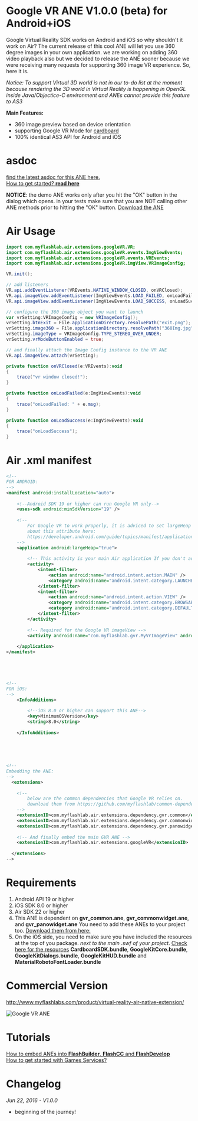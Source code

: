 # Google VR ANE V1.0.0 (beta) for Android+iOS
Google Virtual Reality SDK works on Android and iOS so why shouldn't it work on Air? The current release of this cool ANE will let you use 360 degree images in your own application. we are working on adding 360 video playback also but we decided to release the ANE sooner because we were receiving many requests for supporting 360 image VR experience. So, here it is.

*Notice: To support Virtual 3D world is not in our to-do list at the moment because rendering the 3D world in Virtual Reality is happening in OpenGL inside Java/Objectice-C environment and ANEs cannot provide this feature to AS3* 

**Main Features:**
* 360 image preview based on device orientation
* supporting Google VR Mode for [cardboard](https://vr.google.com/cardboard/index.html)
* 100% identical AS3 API for Android and iOS

# asdoc
[find the latest asdoc for this ANE here.](http://myflashlab.github.io/asdoc/index.html?com/myflashlab/air/extensions/googleVR/package-detail.html&com/myflashlab/air/extensions/googleVR/class-list.html)  
[How to get started? **read here**](https://github.com/myflashlab/GoogleVR-ANE/wiki)

**NOTICE**: the demo ANE works only after you hit the "OK" button in the dialog which opens. in your tests make sure that you are NOT calling other ANE methods prior to hitting the "OK" button.
[Download the ANE](https://github.com/myflashlab/GoogleVR-ANE/tree/master/FD/lib)

# Air Usage
```actionscript
import com.myflashlab.air.extensions.googleVR.VR;
import com.myflashlab.air.extensions.googleVR.events.ImgViewEvents;
import com.myflashlab.air.extensions.googleVR.events.VREvents;
import com.myflashlab.air.extensions.googleVR.imgView.VRImageConfig;

VR.init();

// add listeners
VR.api.addEventListener(VREvents.NATIVE_WINDOW_CLOSED, onVRClosed);
VR.api.imageView.addEventListener(ImgViewEvents.LOAD_FAILED, onLoadFailed);
VR.api.imageView.addEventListener(ImgViewEvents.LOAD_SUCCESS, onLoadSuccess);

// configure the 360 image object you want to launch
var vrSetting:VRImageConfig = new VRImageConfig();
vrSetting.btnExit = File.applicationDirectory.resolvePath("exit.png");
vrSetting.image360 = File.applicationDirectory.resolvePath("360Img.jpg");
vrSetting.imageType = VRImageConfig.TYPE_STEREO_OVER_UNDER;
vrSetting.vrModeButtonEnabled = true;

// and finally attach the Image Config instance to the VR ANE
VR.api.imageView.attach(vrSetting);

private function onVRClosed(e:VREvents):void
{
	trace("vr window closed!");
}

private function onLoadFailed(e:ImgViewEvents):void
{
	trace("onLoadFailed: " + e.msg);
}

private function onLoadSuccess(e:ImgViewEvents):void
{
	trace("onLoadSuccess");
}
```

# Air .xml manifest
```xml
<!--
FOR ANDROID:
-->
<manifest android:installLocation="auto">
	
	<!--Android SDK 19 or higher can run Google VR only-->
	<uses-sdk android:minSdkVersion="19" />
	
	<!-- 
		For Google VR to work properly, it is adviced to set largeHeap to true. learn
		about this attribute here:
		https://developer.android.com/guide/topics/manifest/application-element.html 
	-->
	<application android:largeHeap="true">
		
		<!-- This activity is your main Air application If you don't add it, Air SDK will do that for you! -->
		<activity>
			<intent-filter>
				<action android:name="android.intent.action.MAIN" />
				<category android:name="android.intent.category.LAUNCHER" />
			</intent-filter>
			<intent-filter>
				<action android:name="android.intent.action.VIEW" />
				<category android:name="android.intent.category.BROWSABLE" />
				<category android:name="android.intent.category.DEFAULT" />
			</intent-filter>
		</activity>
		
		<!-- Required for the Google VR imageView -->
		<activity android:name="com.myflashlab.gvr.MyVrImageView" android:launchMode="singleTask" android:theme="@style/Theme.FullScreen" />
		
	</application>
</manifest>





<!--
FOR iOS:
-->
	<InfoAdditions>
	
		<!--iOS 8.0 or higher can support this ANE-->
		<key>MinimumOSVersion</key>
		<string>8.0</string>
		
	</InfoAdditions>
	
	
	
	
	
<!--
Embedding the ANE:
-->
  <extensions>
	
	<!-- 
		below are the common dependencies that Google VR relies on.
		download them from https://github.com/myflashlab/common-dependencies-ANE 
	-->
	<extensionID>com.myflashlab.air.extensions.dependency.gvr.common</extensionID>
	<extensionID>com.myflashlab.air.extensions.dependency.gvr.commonwidget</extensionID>
	<extensionID>com.myflashlab.air.extensions.dependency.gvr.panowidget</extensionID>
	
	<!-- And finally embed the main GVR ANE -->
    <extensionID>com.myflashlab.air.extensions.googleVR</extensionID>
	
  </extensions>
-->
```

# Requirements 
1. Android API 19 or higher
2. iOS SDK 8.0 or higher
3. Air SDK 22 or higher
4. This ANE is dependent on **gvr_common.ane**, **gvr_commonwidget.ane**, and **gvr_panowidget.ane** You need to add these ANEs to your project too. [Download them from here:](https://github.com/myflashlab/common-dependencies-ANE)
5. On the iOS side, you need to make sure you have included the resources at the top of you package. *next to the main .swf of your project*. [Check here for the resources](https://github.com/myflashlab/GoogleVR-ANE/tree/master/FD/bin) **CardboardSDK.bundle**, **GoogleKitCore.bundle**, **GoogleKitDialogs.bundle**, **GoogleKitHUD.bundle** and **MaterialRobotoFontLoader.bundle**

# Commercial Version
http://www.myflashlabs.com/product/virtual-reality-air-native-extension/

![Google VR ANE](http://www.myflashlabs.com/wp-content/uploads/2016/06/product_adobe-air-ane-virtual-reality-595x738.jpg)

# Tutorials
[How to embed ANEs into **FlashBuilder**, **FlashCC** and **FlashDevelop**](https://www.youtube.com/watch?v=Oubsb_3F3ec&list=PL_mmSjScdnxnSDTMYb1iDX4LemhIJrt1O)  
[How to get started with Games Services?](https://github.com/myflashlab/GoogleVR-ANE/wiki)

# Changelog
*Jun 22, 2016 - V1.0.0*
* beginning of the journey!
